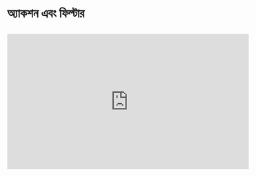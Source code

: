 # অ্যাকশন এবং ফিল্টার
##
<iframe width="560" height="315" src="https://www.youtube.com/embed/U071ECp9pc8?list=UU_RoSZdZj9ISufcsv7tbdBQ" frameborder="0" allowfullscreen></iframe>
